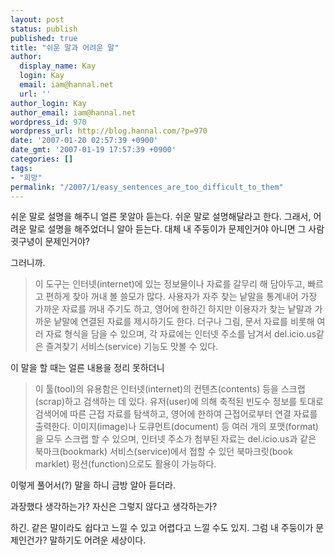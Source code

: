 ```yaml
---
layout: post
status: publish
published: true
title: "쉬운 말과 어려운 말"
author:
  display_name: Kay
  login: Kay
  email: iam@hannal.net
  url: ''
author_login: Kay
author_email: iam@hannal.net
wordpress_id: 970
wordpress_url: http://blog.hannal.com/?p=970
date: '2007-01-20 02:57:39 +0900'
date_gmt: '2007-01-19 17:57:39 +0900'
categories: []
tags:
- "희망"
permalink: "/2007/1/easy_sentences_are_too_difficult_to_them"
---
```

<p>쉬운 말로 설명을 해주니 얼른 못알아 듣는다. 쉬운 말로 설명해달라고 한다. 그래서, 어려운 말로 설명을 해주었더니 알아 듣는다. 대체 내 주둥이가 문제인거야 아니면  그 사람 귓구녕이 문제인거야?</p>
<p>그러니까.</p>
<blockquote><p>이 도구는 인터넷(internet)에 있는 정보물이나 자료를 갈무리 해 담아두고, 빠르고 편하게 찾아 꺼내 볼 쓸모가 많다. 사용자가 자주 찾는 낱말을 통계내어 가장 가까운 자료를 꺼내 주기도 하고, 영어에 한하긴 하지만 이용자가 찾는 낱말과 가까운 낱말에 연결된 자료를 제시하기도 한다. 더구나 그림, 문서 자료를 비롯해 여러 자료 형식을 담을 수 있으며, 각 자료에는 인터넷 주소를 남겨서 del.icio.us같은 즐겨찾기 서비스(service) 기능도 맛볼 수 있다.
</p></blockquote>
<p>이 말을 할 때는 얼른 내용을 정리 못하더니</p>
<blockquote><p>이 툴(tool)의 유용함은 인터넷(internet)의 컨텐츠(contents) 등을 스크랩(scrap)하고 검색하는 데 있다. 유저(user)에 의해 축적된 빈도수 정보를 토대로 검색어에 따른 근접 자료를 탐색하고, 영어에 한하여 근접어로부터 연결 자료를 출력한다. 이미지(image)나 도큐먼트(document) 등 여러 개의 포맷(format)을 모두 스크랩 할 수 있으며, 인터넷 주소가 첨부된 자료는 del.icio.us과 같은 북마크(bookmark) 서비스(service)에서 접할 수 있던 북마크릿(book marklet) 펑션(function)으로도 활용이 가능하다.</p></blockquote>
<p>이렇게 풀어서(?) 말을 하니 금방 알아 듣더라.</p>
<p>과장했다 생각하는가? 자신은 그렇지 않다고 생각하는가?</p>
<p>하긴. 같은 말이라도 쉽다고 느낄 수 있고 어렵다고 느낄 수도 있지. 그럼 내 주둥이가 문제인건가? 말하기도 어려운 세상이다.</p>
